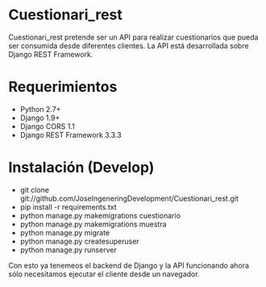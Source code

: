 # Cuestionari_rest
Cuestionari_rest pretende ser un API para realizar cuestionarios que pueda ser consumida desde diferentes clientes.
La API  está desarrollada sobre Django REST Framework.

# Requerimientos
- Python 2.7+
- Django 1.9+
- Django CORS 1.1
- Django REST Framework 3.3.3

# Instalación (Develop)
- git clone git://github.com/JoseIngeneringDevelopment/Cuestionari_rest.git
- pip install -r requirements.txt
- python manage.py makemigrations cuestionario
- python manage.py makemigrations muestra
- python manage.py migrate
- python manage.py createsuperuser
- python manage.py runserver

Con esto ya tenemeos el backend de Django y la API funcionando ahora sólo necesitamos ejecutar el cliente desde un navegador.
